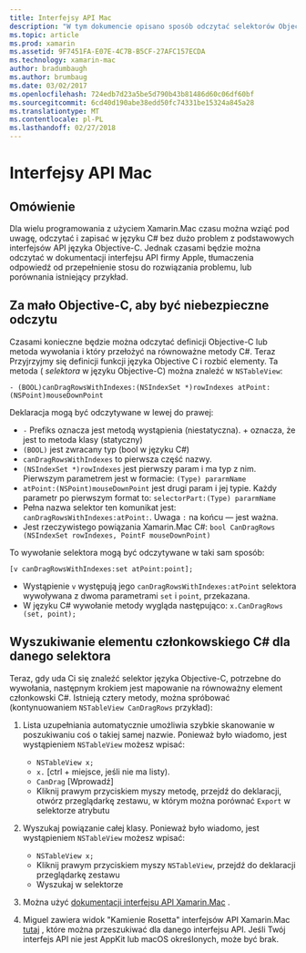 ```yaml
---
title: Interfejsy API Mac
description: "W tym dokumencie opisano sposób odczytać selektorów Objective-C i znaleźć ich odpowiednich metod C#."
ms.topic: article
ms.prod: xamarin
ms.assetid: 9F7451FA-E07E-4C7B-B5CF-27AFC157ECDA
ms.technology: xamarin-mac
author: bradumbaugh
ms.author: brumbaug
ms.date: 03/02/2017
ms.openlocfilehash: 724edb7d23a5be5d790b43b81486d60c06df60bf
ms.sourcegitcommit: 6cd40d190abe38edd50fc74331be15324a845a28
ms.translationtype: MT
ms.contentlocale: pl-PL
ms.lasthandoff: 02/27/2018
---
```

# <a name="mac-apis"></a>Interfejsy API Mac

## <a name="overview"></a>Omówienie

Dla wielu programowania z użyciem Xamarin.Mac czasu można wziąć pod uwagę, odczytać i zapisać w języku C# bez dużo problem z podstawowych interfejsów API języka Objective-C. Jednak czasami będzie można odczytać w dokumentacji interfejsu API firmy Apple, tłumaczenia odpowiedź od przepełnienie stosu do rozwiązania problemu, lub porównania istniejący przykład.

## <a name="reading-enough-objective-c-to-be-dangerous"></a>Za mało Objective-C, aby być niebezpieczne odczytu

Czasami konieczne będzie można odczytać definicji Objective-C lub metoda wywołania i który przełożyć na równoważne metody C#. Teraz Przyjrzyjmy się definicji funkcji języka Objective C i rozbić elementy. Ta metoda ( *selektora* w języku Objective-C) można znaleźć w `NSTableView`:

```objc
- (BOOL)canDragRowsWithIndexes:(NSIndexSet *)rowIndexes atPoint:(NSPoint)mouseDownPoint
```

Deklaracja mogą być odczytywane w lewej do prawej:

- `-` Prefiks oznacza jest metodą wystąpienia (niestatyczna). + oznacza, że jest to metoda klasy (statyczny)
- `(BOOL)` jest zwracany typ (bool w języku C#)
- `canDragRowsWithIndexes` to pierwsza część nazwy.
- `(NSIndexSet *)rowIndexes` jest pierwszy param i ma typ z nim. Pierwszym parametrem jest w formacie: `(Type) pararmName`
- `atPoint:(NSPoint)mouseDownPoint` jest drugi param i jej typie. Każdy parametr po pierwszym format to: `selectorPart:(Type) pararmName`
- Pełna nazwa selektor ten komunikat jest: `canDragRowsWithIndexes:atPoint:`. Uwaga `:` na końcu — jest ważna.
- Jest rzeczywistego powiązania Xamarin.Mac C#: `bool CanDragRows (NSIndexSet rowIndexes, PointF mouseDownPoint)`

To wywołanie selektora mogą być odczytywane w taki sam sposób:

```objc
[v canDragRowsWithIndexes:set atPoint:point];
```

- Wystąpienie `v` występują jego `canDragRowsWithIndexes:atPoint` selektora wywoływana z dwoma parametrami `set` i `point`, przekazana.
- W języku C# wywołanie metody wygląda następująco: `x.CanDragRows (set, point);`

<a name="finding_selector" />

## <a name="finding-the-c-member-for-a-given-selector"></a>Wyszukiwanie elementu członkowskiego C# dla danego selektora

Teraz, gdy uda Ci się znaleźć selektor języka Objective-C, potrzebne do wywołania, następnym krokiem jest mapowanie na równoważny element członkowski C#. Istnieją cztery metody, można spróbować (kontynuowaniem `NSTableView CanDragRows` przykład):

1. Lista uzupełniania automatycznie umożliwia szybkie skanowanie w poszukiwaniu coś o takiej samej nazwie. Ponieważ było wiadomo, jest wystąpieniem `NSTableView` możesz wpisać:

    - `NSTableView x;`
    - `x.` [ctrl + miejsce, jeśli nie ma listy).
    - `CanDrag` [Wprowadź]
    - Kliknij prawym przyciskiem myszy metodę, przejdź do deklaracji, otwórz przeglądarkę zestawu, w którym można porównać `Export` w selektorze atrybutu

2. Wyszukaj powiązanie całej klasy. Ponieważ było wiadomo, jest wystąpieniem `NSTableView` możesz wpisać:

    - `NSTableView x;`
    - Kliknij prawym przyciskiem myszy `NSTableView`, przejdź do deklaracji przeglądarkę zestawu
    - Wyszukaj w selektorze

3. Można użyć [dokumentacji interfejsu API Xamarin.Mac](https://developer.xamarin.com/api/root/monomac-lib/) .

4. Miguel zawiera widok "Kamienie Rosetta" interfejsów API Xamarin.Mac [tutaj](http://tirania.org/tmp/rosetta.html) , które można przeszukiwać dla danego interfejsu API. Jeśli Twój interfejs API nie jest AppKit lub macOS określonych, może być brak.

<!--
Note: In some cases, the assembly browser can hit a bug where it will open but not jump to the right definition. Keep that tab open, switch back to your source code and try again.
Note: The assembly browser tricks currently only works with Xamarin.Mac Classic. This will be fixed in a future version.
-->
